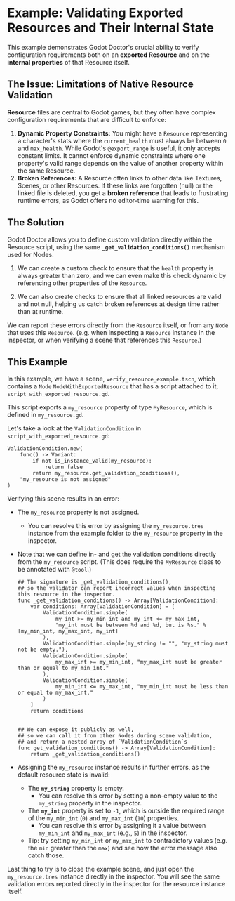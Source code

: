 # Example: Validating Exported Resources and Their Internal State

This example demonstrates Godot Doctor's crucial ability to verify configuration requirements both on an **exported Resource** and on the **internal properties** of that Resource itself.

## The Issue: Limitations of Native Resource Validation

**Resource** files are central to Godot games, but they often have complex configuration requirements that are difficult to enforce:

1.  **Dynamic Property Constraints:** You might have a `Resource` representing a character's stats where the `current_health` must always be between `0` and `max_health`. While Godot's `@export_range` is useful, it only accepts constant limits. It cannot enforce dynamic constraints where one property's valid range depends on the value of another property within the same Resource.
2.  **Broken References:** A Resource often links to other data like Textures, Scenes, or other Resources. If these links are forgotten (null) or the linked file is deleted, you get a **broken reference** that leads to frustrating runtime errors, as Godot offers no editor-time warning for this.

## The Solution

Godot Doctor allows you to define custom validation directly within the Resource script, using the same **`_get_validation_conditions()`** mechanism used for Nodes.

1.  We can create a custom check to ensure that the `health` property is always greater than zero, and we can even make this check dynamic by referencing other properties of the `Resource`.

2.  We can also create checks to ensure that all linked resources are valid and not null, helping us catch broken references at design time rather than at runtime.

We can report these errors directly from the `Resource` itself, or from any `Node` that uses this `Resource`.
(e.g. when inspecting a `Resource` instance in the inspector, or when verifying a scene that references this `Resource`.)

## This Example

In this example, we have a scene, `verify_resource_example.tscn`, which contains a `Node` `NodeWithExportedResource` that has a script attached to it, `script_with_exported_resource.gd`.

This script exports a `my_resource` property of type `MyResource`, which is defined in `my_resource.gd`.

Let's take a look at the `ValidationCondition` in `script_with_exported_resource.gd`:

```gdscript
ValidationCondition.new(
    func() -> Variant:
        if not is_instance_valid(my_resource):
            return false
        return my_resource.get_validation_conditions(),
    "my_resource is not assigned"
)
````

Verifying this scene results in an error:

  - The `my_resource` property is not assigned.

      - You can resolve this error by assigning the `my_resource.tres` instance from the example folder to the `my_resource` property in the inspector.

  - Note that we can define in- and get the validation conditions directly from the `my_resource` script. (This does require the `MyResource` class to be annotated with `@tool`.)

    ```gdscript
    ## The signature is _get_validation_conditions(),
    ## so the validator can report incorrect values when inspecting this resource in the inspector.
    func _get_validation_conditions() -> Array[ValidationCondition]:
        var conditions: Array[ValidationCondition] = [
            ValidationCondition.simple(
                my_int >= my_min_int and my_int <= my_max_int,
                "my_int must be between %d and %d, but is %s." % [my_min_int, my_max_int, my_int]
            ),
            ValidationCondition.simple(my_string != "", "my_string must not be empty."),
            ValidationCondition.simple(
                my_max_int >= my_min_int, "my_max_int must be greater than or equal to my_min_int."
            ),
            ValidationCondition.simple(
                my_min_int <= my_max_int, "my_min_int must be less than or equal to my_max_int."
            )
        ]
        return conditions


    ## We can expose it publicly as well,
    ## so we can call it from other Nodes during scene validation,
    ## and return a nested array of `ValidationCondition`s
    func get_validation_conditions() -> Array[ValidationCondition]:
        return _get_validation_conditions()
    ```

  - Assigning the `my_resource` instance results in further errors, as the default resource state is invalid:

      - The **`my_string`** property is empty.
          - You can resolve this error by setting a non-empty value to the `my_string` property in the inspector.
      - The **`my_int`** property is set to `-1`, which is outside the required range of the `my_min_int` (`0`) and `my_max_int` (`10`) properties.
          - You can resolve this error by assigning it a value between `my_min_int` and `my_max_int` (e.g., `5`) in the inspector.
      - Tip: try setting `my_min_int` or `my_max_int` to contradictory values (e.g. the `min` greater than the `max`) and see how the error message also catch those.


Last thing to try is to close the example scene, and just open the `my_resource.tres` instance directly in the inspector. You will see the same validation errors reported directly in the inspector for the resource instance itself.
